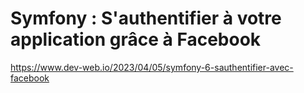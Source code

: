 # Symfony : S'authentifier à votre application grâce à Facebook

https://www.dev-web.io/2023/04/05/symfony-6-sauthentifier-avec-facebook
